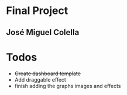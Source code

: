 Final Project
=============

José Miguel Colella
-------------------

Todos
=====

- ~~Create dashboard template~~
- Add draggable effect
- finish adding the graphs images and effects

